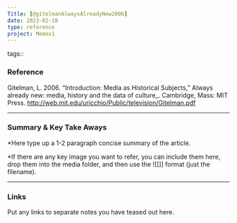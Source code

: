 ```yaml
---
Title: [@gitelmanAlwaysAlreadyNew2006]
date: 2023-02-10
type: reference
project: Memex1
---
```


tags::

### Reference 

Gitelman, L. 2006. “Introduction: Media as Historical Subjects,” Always already new: media, history and the data of culture_. Cambridge, Mass: MIT Press. http://web.mit.edu/uricchio/Public/television/Gitelman.pdf

---

### Summary & Key Take Aways

*Here type up a 1-2 paragraph concise summary of the article. 

*If there are any key image you want to refer, you can include them here, drop them into the media folder, and then use the ![[]] format (just the filename).

--- 

### Links
Put any links to separate notes you have teased out here.